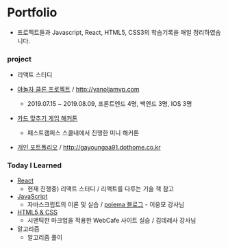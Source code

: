 # Portfolio
- 프로젝트들과 Javascript, React, HTML5, CSS3의 학습기록을 매일 정리하였습니다.



### project

- <a>리액트 스터디</a> 

- <a href="https://github.com/gayoungaa91/yanolja-frontend ">야놀자 클론 프로젝트</a> / http://yanoljamvp.com
  - 2019.07.15 ~ 2019.08.09, 프론트엔드 4명, 백엔드 3명, IOS 3명
- <a href="https://github.com/gayoungaa91/FDS-card91/tree/develop">카드 맞추기 게임 해커톤</a>
  - 패스트캠퍼스 스쿨내에서 진행한 미니 해커톤
- <a href="https://github.com/gayoungaa91/portfolio/tree/master/project/portfolio-leegayoung">개인 포트폴리오</a> / http://gayoungaa91.dothome.co.kr



### Today I Learned 

- <a href="https://github.com/gayoungaa91/portfolio/tree/master/T.I.L/React/study-group">React</a>
  - 현재 진행중) 리액트 스터디 / 리액트를 다루는 기술 책 참고
- <a href="https://github.com/gayoungaa91/portfolio/tree/master/T.I.L/JS">JavaScript</a>
  - 자바스크립트의 이론 및 실습 / <a href="https://poiemaweb.com/">poiema 블로그</a> - 이웅모 강사님
- <a href="https://github.com/gayoungaa91/portfolio/tree/master/T.I.L/html%20%26%20css">HTML5 & CSS</a>
  - 시맨틱한 마크업을 적용한 WebCafe 사이트 실습 / 김데레사 강사님
- <a>알고리즘</a>
  - 알고리즘 풀이


